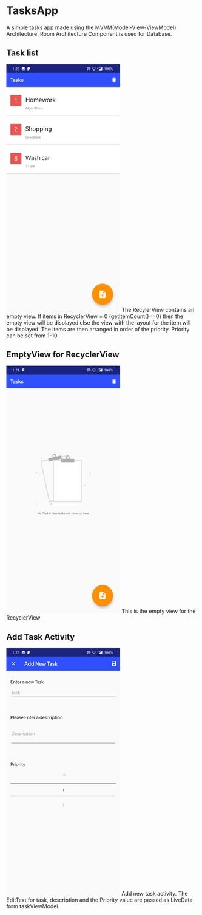 # TasksApp
A simple tasks app made using the MVVM(Model-View-ViewModel) Architecture. Room Architecture Component is used for Database.

## Task list 
<img src = "Screenshots/tasks.jpg" width ="300">
The RecylerView contains an empty view. If items in RecyclerView = 0 (getItemCount()==0) then the empty view will be displayed else the view with the layout for the item will be displayed.
The items are then arranged in order of the priority. Priority can be set from 1-10

## EmptyView for RecyclerView
<img src = "Screenshots/emptyview.jpg" width ="300">
This is the empty view for the RecyclerView

## Add Task Activity
<img src = "Screenshots/add_task.jpg" width ="300">
Add new task activity. The EditText for task, description and the Priority value are passed as LiveData from taskViewModel.
